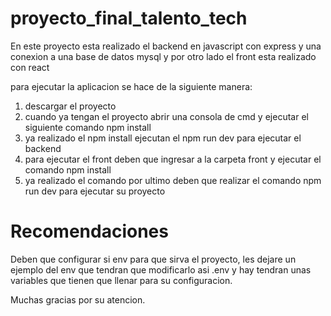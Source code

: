 # proyecto_final_talento_tech

En este proyecto esta realizado el backend en javascript con express y una conexion a una base de datos mysql y por otro lado el front esta realizado con react

para ejecutar la aplicacion se hace de la siguiente manera:
1. descargar el proyecto
2. cuando ya tengan el proyecto abrir una consola de cmd y ejecutar el siguiente comando npm install
3. ya realizado el npm install ejecutan el npm run dev para ejecutar el backend
4. para ejecutar el front deben que ingresar a la carpeta front y ejecutar el comando npm install
5. ya realizado el comando por ultimo deben que realizar el comando npm run dev para ejecutar su proyecto

# Recomendaciones
Deben que configurar si env para que sirva el proyecto, les dejare un ejemplo del env que tendran que modificarlo asi .env y hay tendran unas variables que tienen que llenar para su configuracion.

Muchas gracias por su atencion.
